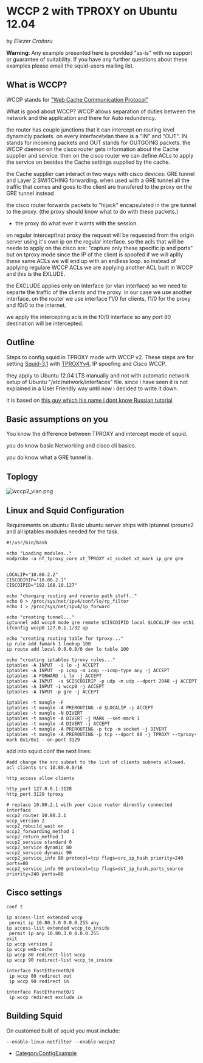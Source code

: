 # WCCP 2 with TPROXY on Ubuntu 12.04

by *Eliezer Croitoru*

**Warning**: Any example presented here is provided "as-is" with no
support or guarantee of suitability. If you have any further questions
about these examples please email the squid-users mailing list.

## What is WCCP?

WCCP stands for ["Web Cache Communication
Protocol"](http://en.wikipedia.org/wiki/Web_Cache_Communication_Protocol)

What is good about WCCP? WCCP allows separation of duties between the
network and the application and there for Auto redundency.

the router has couple junctions that it can intercept on routing level
dynamicly packets. on every interface\\vlan there is a "IN" and "OUT".
IN stands for incoming packets and OUT stands for OUTGOING packets. the
WCCP daemon on the cisco router gets information about the Cache
supplier and service. then on the cisco router we can define ACLs to
apply the service on besides the Cache settings supplied by the cache.

the Cache supplier can interact in two ways with cisco devices: GRE
tunnel and Layer 2 SWITCHING forwarding. when used with a GRE tunnel all
the traffic that comes and goes to the client are transfered to the
proxy on the GRE tunnel instead

the cisco router forwards packets to "hijack" encapsulated in the gre
tunnel to the proxy. (the proxy should know what to do with these
packets.)

  - the proxy do what ever it wants with the session.

on regular intercept\\nat proxy the request will be requested from the
origin server using it's own ip on the regular interface. so the acls
that will be neede to apply on the cisco are: "capture only these
specific ip and ports" but on tproxy mode since the IP of the client is
spoofed if we will apllly these same ACLs we will end up with an endless
loop. so instead of applying regulare WCCP ACLs we are applying another
ACL built in WCCP and this is the EXLUDE.

the EXCLUDE applies only on Interface (or vlan interface) so we need to
separte the traffic of the clients and the proxy. in our case we use
another interface. on the router we use interface f1/0 for clients, f1/0
for the proxy and f0/0 to the internet.

we apply the intercepting acls in the f0/0 interface so any port 80
destination will be intercepted.

## Outline

Steps to config squid in TPROXY mode with WCCP v2. These steps are for
setting
[Squid-3.1](/Squid-3.1#)
with
[TPROXYv4](/Features/Tproxy4#),
IP spoofing and Cisco WCCP.

they apply to Ubuntu 12.04 LTS manually and not with automatic network
setup of Ubuntu "/etc/network/interfaces" file. since i have seen it is
not explained in a User Friendly way until now i decided to write it
down.

it is based on [this guy which his name i dont know Russian
tutorial](http://bloggik.net/index.php/articles/networks/18-cisco/38-squid-tproxy-wccp)

## Basic assumptions on you

You know the difference between TPROXY and intercept mode of squid.

you do know basic Networking and cisco cli basics.

you do know what a GRE tunnel is.

## Toplogy

![wccp2\_vlan.png](https://wiki.squid-cache.org/ConfigExamples/UbuntuTproxy4Wccp2?action=AttachFile&do=get&target=wccp2_vlan.png)

## Linux and Squid Configuration

Requirements on ubuntu: Basic ubuntu server ships with iptunnel
iprourte2 and all iptables modules needed for the task.

``` highlight
#!/usr/bin/bash

echo "Loading modules.."
modprobe -a nf_tproxy_core xt_TPROXY xt_socket xt_mark ip_gre gre


LOCALIP="10.80.2.2"
CISCODIRIP="10.80.2.1"
CISCOIPID="192.168.10.127"

echo "changing routing and reverse path stuff.."
echo 0 > /proc/sys/net/ipv4/conf/lo/rp_filter
echo 1 > /proc/sys/net/ipv4/ip_forward

echo "creating tunnel..."
iptunnel add wccp0 mode gre remote $CISCOIPID local $LOCALIP dev eth1
ifconfig wccp0 127.0.1.1/32 up

echo "creating routing table for tproxy..."
ip rule add fwmark 1 lookup 100
ip route add local 0.0.0.0/0 dev lo table 100

echo "creating iptables tproxy rules..."
iptables -A INPUT  -i lo -j ACCEPT
iptables -A INPUT  -p icmp -m icmp --icmp-type any -j ACCEPT
iptables -A FORWARD -i lo -j ACCEPT
iptables -A INPUT  -s $CISCODIRIP -p udp -m udp --dport 2048 -j ACCEPT
iptables -A INPUT -i wccp0 -j ACCEPT
iptables -A INPUT -p gre -j ACCEPT

iptables -t mangle -F
iptables -t mangle -A PREROUTING -d $LOCALIP -j ACCEPT
iptables -t mangle -N DIVERT
iptables -t mangle -A DIVERT -j MARK --set-mark 1
iptables -t mangle -A DIVERT -j ACCEPT
iptables -t mangle -A PREROUTING -p tcp -m socket -j DIVERT
iptables -t mangle -A PREROUTING -p tcp --dport 80 -j TPROXY --tproxy-mark 0x1/0x1 --on-port 3129
```

add into squid.conf the next lines:

    #add change the src subnet to the list of clients subnets allowed.
    acl clients src 10.80.0.0/16
    
    http_access allow clients
    
    http_port 127.0.0.1:3128 
    http_port 3129 tproxy
    
    # replace 10.80.2.1 with your cisco router directly connected interface
    wccp2_router 10.80.2.1
    wccp_version 2
    wccp2_rebuild_wait on
    wccp2_forwarding_method 1
    wccp2_return_method 1
    wccp2_service standard 0
    wccp2_service dynamic 80
    wccp2_service dynamic 90
    wccp2_service_info 80 protocol=tcp flags=src_ip_hash priority=240 ports=80
    wccp2_service_info 90 protocol=tcp flags=dst_ip_hash,ports_source priority=240 ports=80

## Cisco settings

    conf t
    
    ip access-list extended wccp
     permit ip 10.80.3.0 0.0.0.255 any
    ip access-list extended wccp_to_inside
     permit ip any 10.80.3.0 0.0.0.255
    exit
    ip wccp version 2
    ip wccp web-cache
    ip wccp 80 redirect-list wccp
    ip wccp 90 redirect-list wccp_to_inside
    
    interface FastEthernet0/0
     ip wccp 80 redirect out
     ip wccp 90 redirect in
    
    interface FastEthernet0/1
     ip wccp redirect exclude in

## Building Squid

On customed built of squid you must include:

    --enable-linux-netfilter --enable-wccpv2

  - [CategoryConfigExample](/CategoryConfigExample#)
